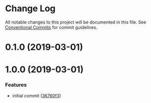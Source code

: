 # Change Log

All notable changes to this project will be documented in this file.
See [Conventional Commits](https://conventionalcommits.org) for commit guidelines.

# 0.1.0 (2019-03-01)

# 1.0.0 (2019-03-01)

### Features

- initial commit ([36760f3](https://github.com/billykwok/reshoot/packages/reshoot-react/commit/36760f3))
